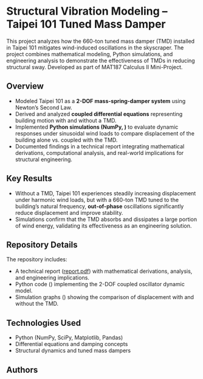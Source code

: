 # Structural Vibration Modeling – Taipei 101 Tuned Mass Damper 
This project analyzes how the 660-ton tuned mass damper (TMD) installed in Taipei 101 mitigates wind-induced oscillations in the skyscraper. The project combines mathematical modeling, Python simulations, and engineering analysis to demonstrate the effectiveness of TMDs in reducing structural sway. Developed as part of MAT187 Calculus II Mini-Project.

## Overview  
- Modeled Taipei 101 as a **2-DOF mass-spring-damper system** using Newton’s Second Law.  
- Derived and analyzed **coupled differential equations** representing building motion with and without a TMD.  
- Implemented **Python simulations (NumPy, )** to evaluate dynamic responses under sinusoidal wind loads to compare displacement of the building alone vs. coupled with the TMD.
- Documented findings in a technical report integrating mathematical derivations, computational analysis, and real-world implications for structural engineering.

## Key Results  
- Without a TMD, Taipei 101 experiences steadily increasing displacement under harmonic wind loads, but with a 660-ton TMD tuned to the building’s natural frequency, **out-of-phase** oscillations significantly reduce displacement and improve stability.
- Simulations confirm that the TMD absorbs and dissipates a large portion of wind energy, validating its effectiveness as an engineering solution.

## Repository Details
The repository includes: 
- A technical report ([report.pdf](./report.pdf)) with mathematical derivations, analysis, and engineering implications.
- Python code () implementing the 2-DOF coupled oscillator dynamic model.
- Simulation graphs () showing the comparison of displacement with and without the TMD.

## Technologies Used
- Python (NumPy, SciPy, Matplotlib, Pandas)  
- Differential equations and damping concepts  
- Structural dynamics and tuned mass dampers

## Authors

